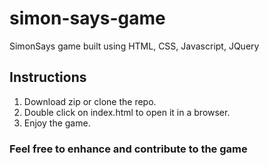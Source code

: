 # simon-says-game
SimonSays game built using HTML, CSS, Javascript, JQuery

## Instructions
1. Download zip or clone the repo.
2. Double click on index.html to open it in a browser.
3. Enjoy the game.

### Feel free to enhance and contribute to the game
